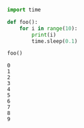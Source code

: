 ```python
import time

def foo():
    for i in range(10):
        print(i)
        time.sleep(0.1)

foo()
```

    0
    1
    2
    3
    4
    5
    6
    7
    8
    9


